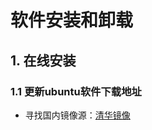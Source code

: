 # 软件安装和卸载

## 1. 在线安装

### 1.1 更新ubuntu软件下载地址

- 寻找国内镜像源：[清华镜像](https://mirrors.tuna.tsinghua.edu.cn)
 



